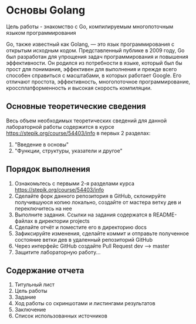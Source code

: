 # Основы Golang

Цель работы - знакомство с  Go, компилируемым многопоточным языком программирования

Go, также известный как Golang, — это язык программирования с открытым исходным кодом. Представленный публике в 2009 году, Go был разработан для упрощения задач программирования и повышения эффективности. Он родился из потребности в языке, который был бы прост для понимания, эффективен для выполнения и прежде всего способен справиться с масштабами, в которых работает Google. Его отличают простота, эффективность, многопоточное программирование, кроссплатформенность и высокая скорость компиляции.

## Основные теоретические сведения

Весь объем необходимых теоретических сведений для данной лабораторной работы содержится в курсе https://stepik.org/course/54403/info в первых 2 разделах: 
1. "Введение в основы"
2. "Функции, структуры, указатели и другое"

## Порядок выполнения

1. Ознакомьтесь с первыми 2-я разделами курса https://stepik.org/course/54403/info
2. Сделайте форк данного репозитория в GitHub, склонируйте получившуюся копию локально, создайте от мастера ветку дев и переключитесь на нее
3. Выполните задания. Ссылки на задания содержатся в README-файлах в директории projects  
4. Сделайте отчёт и поместите его в директорию docs
5. Зафиксируйте изменения, сделайте коммит и отправьте полученное состояние ветки дев в удаленный репозиторий GitHub
6. Через интерфейс GitHub создайте Pull Request dev --> master
7. Защитите лабораторную работу...

## Содержание отчета

1. Титульный лист
2. Цель работы
3. Задание
4. Ход работы со скриншотами и листингами результатов
5. Заключение
6. Список использованных источников 


